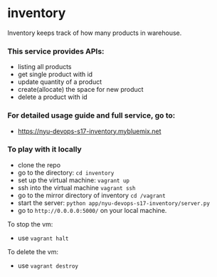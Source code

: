 # inventory
Inventory keeps track of how many products in warehouse.

### This service provides APIs:
- listing all products
- get single product with id
- update quantity of a product
- create(allocate) the space for new product
- delete a product with id

### For detailed usage guide and full service, go to:
-  https://nyu-devops-s17-inventory.mybluemix.net

### To play with it locally
- clone the repo
- go to the directory: ```cd inventory```
- set up the virtual machine: ```vagrant up```
- ssh into the virtual machine ```vagrant ssh```
- go to the mirror directory of inventory ```cd /vagrant```
- start the server: ```python app/nyu-devops-s17-inventory/server.py```
- go to ```http://0.0.0.0:5000/``` on your local machine.

To stop the vm:
- use ```vagrant halt```

To delete the vm:
- use ```vagrant destroy```